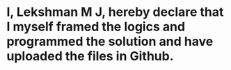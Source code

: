 # I, Lekshman M J, hereby declare that I myself framed the logics and programmed the solution and have uploaded the files in Github.
